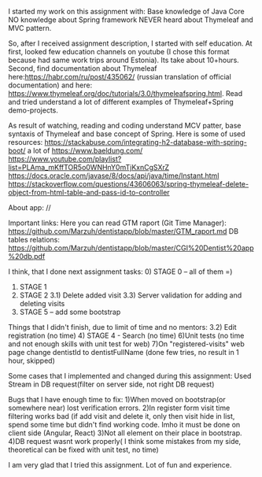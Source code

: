  I started my work on this assignment with:
Base knowledge of Java Core
NO knowledge about Spring framework
NEVER heard about Thymeleaf and MVC pattern.

So, after I received assignment description, I started with self education.
At first, looked few education channels on youtube (I chose this format because had same work trips around Estonia). Its take about 10+hours.
Second, find documentation about Thymeleaf here:https://habr.com/ru/post/435062/ (russian translation of official documentation) and here:  https://www.thymeleaf.org/doc/tutorials/3.0/thymeleafspring.html.
Read and tried understand a lot of different examples of Thymeleaf+Spring demo-projects.

As result of watching, reading and coding understand MCV patter, base syntaxis of Thymeleaf and base concept of Spring.
Here is some of used resources:
https://stackabuse.com/integrating-h2-database-with-spring-boot/
a lot of https://www.baeldung.com/
https://www.youtube.com/playlist?list=PLAma_mKffTOR5o0WNHnY0mTjKxnCgSXrZ
https://docs.oracle.com/javase/8/docs/api/java/time/Instant.html
https://stackoverflow.com/questions/43606063/spring-thymeleaf-delete-object-from-html-table-and-pass-id-to-controller

About app:
//

Important links:
Here you can read GTM raport (Git Time Manager):
https://github.com/Marzuh/dentistapp/blob/master/GTM_raport.md
DB tables relations:
https://github.com/Marzuh/dentistapp/blob/master/CGI%20Dentist%20app%20db.pdf

I think, that I done next assignment tasks:
0) STAGE 0 – all of them =)
1) STAGE 1
2) STAGE 2
3.1) Delete added visit
3.3) Server validation for adding and deleting visits
5) STAGE 5 – add some bootstrap

Things that I didn't finish, due to limit of time and no mentors:
3.2) Edit registration (no time)
4) STAGE 4 - Search (no time)
6)Unit tests (no time and not enough skills with unit test for web)
7)On "registered-visits" web page change dentistId to dentistFullName (done few tries, no result in 1 hour, skipped)

Some cases that I implemented and changed during this assignment:
Used Stream in DB request(filter on server side, not right DB request)

Bugs that I have enough time to fix:
1)When moved on bootstrap(or somewhere near) lost verification errors.
2)In register form visit time filtering works bad (if add visit and delete it, only then visit hide in list, spend some time but didn't find working code. Imho it must be done on client side (Angular, React)
3)Not all element on their place in bootstrap.
4)DB request wasnt work properly( I think some mistakes from my side, theoretical can be fixed with unit test, no time)

I am very glad that I tried this assignment. Lot of fun and experience.


